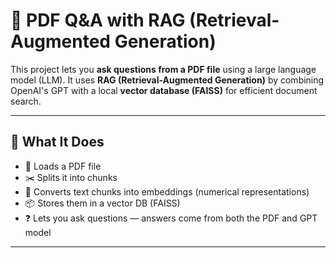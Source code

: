 # 🧠 PDF Q&A with RAG (Retrieval-Augmented Generation)

This project lets you **ask questions from a PDF file** using a large language model (LLM). It uses **RAG (Retrieval-Augmented Generation)** by combining OpenAI's GPT with a local **vector database (FAISS)** for efficient document search.

---

## 📁 What It Does

- 📄 Loads a PDF file
- ✂️ Splits it into chunks
- 🧬 Converts text chunks into embeddings (numerical representations)
- 📦 Stores them in a vector DB (FAISS)
- ❓ Lets you ask questions — answers come from both the PDF and GPT model

---
